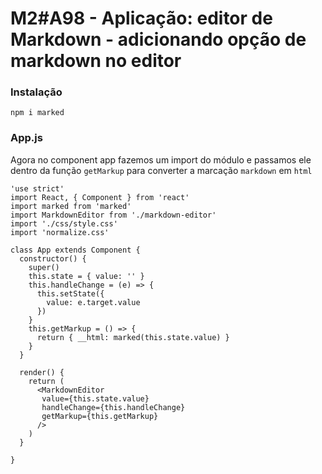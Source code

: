 # M2#A98 - Aplicação: editor de Markdown - adicionando opção de markdown no editor

### Instalação
```
npm i marked
```

### App.js
Agora no component app fazemos um import do módulo e passamos ele dentro da função `getMarkup` para converter a marcação `markdown` em `html`

```
'use strict'
import React, { Component } from 'react'
import marked from 'marked'
import MarkdownEditor from './markdown-editor'
import './css/style.css'
import 'normalize.css'

class App extends Component {
  constructor() {
    super()
    this.state = { value: '' }
    this.handleChange = (e) => {
      this.setState({
        value: e.target.value
      })
    }
    this.getMarkup = () => {
      return { __html: marked(this.state.value) }
    }
  }

  render() {
    return (
      <MarkdownEditor
       value={this.state.value}
       handleChange={this.handleChange}
       getMarkup={this.getMarkup}
      />
    )
  }

}
```
